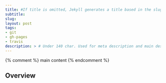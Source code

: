 ```yaml
---
title: #If title is omitted, Jekyll generates a title based in the slug/filename
subtitle:
slug: 
layout: post
tags:
- git
- gh-pages
- travis
description: > # Under 140 char. Used for meta description and main description
---
```


{% comment %} main content {% endcomment %}
## Overview
